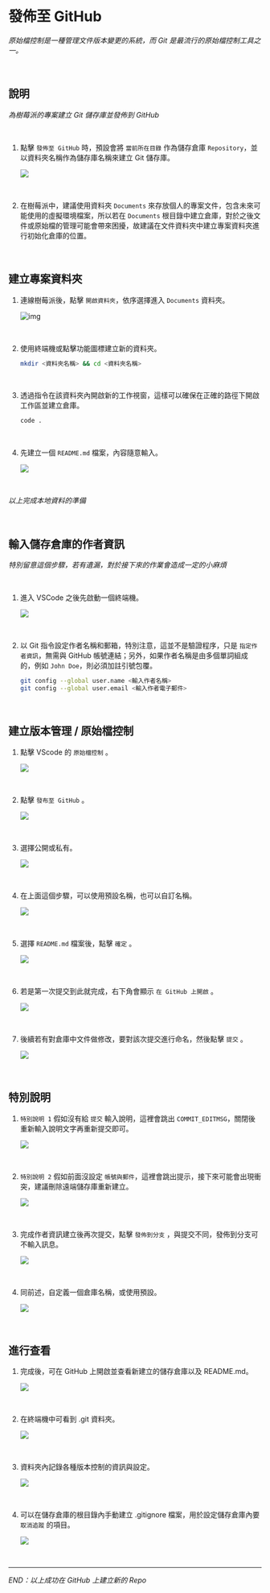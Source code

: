 # 發佈至 GitHub

_原始檔控制是一種管理文件版本變更的系統，而 Git 是最流行的原始檔控制工具之一。_

<br>

## 說明

_為樹莓派的專案建立 Git 儲存庫並發佈到 GitHub_

<br>

1. 點擊 `發佈至 GitHub` 時，預設會將 `當前所在目錄` 作為儲存倉庫 `Repository`，並以資料夾名稱作為儲存庫名稱來建立 Git 儲存庫。

   ![](images/img_69.png)

<br>

2. 在樹莓派中，建議使用資料夾 `Documents` 來存放個人的專案文件，包含未來可能使用的虛擬環境檔案，所以若在 `Documents` 根目錄中建立倉庫，對於之後文件或原始檔的管理可能會帶來困擾，故建議在文件資料夾中建立專案資料夾進行初始化倉庫的位置。

<br>

## 建立專案資料夾

1. 連線樹莓派後，點擊 `開啟資料夾`，依序選擇進入 `Documents` 資料夾。

   ![img](images/img_11.png)

<br>

2. 使用終端機或點擊功能圖標建立新的資料夾。

   ```bash
   mkdir <資料夾名稱> && cd <資料夾名稱>
   ```

<br>

3. 透過指令在該資料夾內開啟新的工作視窗，這樣可以確保在正確的路徑下開啟工作區並建立倉庫。

   ```bash
   code .
   ```

<br>

4. 先建立一個 `README.md` 檔案，內容隨意輸入。

   ![](images/img_12.png)

<br>

_以上完成本地資料的準備_

<br>

## 輸入儲存倉庫的作者資訊

_特別留意這個步驟，若有遺漏，對於接下來的作業會造成一定的小麻煩_

<br>

1. 進入 VSCode 之後先啟動一個終端機。

   ![](images/img_21.png)

<br>

2. 以 Git 指令設定作者名稱和郵箱，特別注意，這並不是驗證程序，只是 `指定作者資訊`，無需與 GitHub 帳號連結；另外，如果作者名稱是由多個單詞組成的，例如 `John Doe`，則必須加註引號包覆。

   ```bash
   git config --global user.name <輸入作者名稱>
   git config --global user.email <輸入作者電子郵件>
   ```

<br>

## 建立版本管理 / 原始檔控制

1. 點擊 VScode 的 `原始檔控制` 。

   ![](images/img_13.png)

<br>

2. 點擊 `發布至 GitHub` 。
   
   ![](images/img_14.png)

<br>

3. 選擇公開或私有。

   ![](images/img_16.png)

<br>

4. 在上面這個步驟，可以使用預設名稱，也可以自訂名稱。

   ![](images/img_15.png)

<br>

5. 選擇 `README.md` 檔案後，點擊 `確定` 。

   ![](images/img_17.png)

<br>

6. 若是第一次提交到此就完成，右下角會顯示 `在 GitHub 上開啟` 。

   ![](images/img_62.png)

<br>

7. 後續若有對倉庫中文件做修改，要對該次提交進行命名，然後點擊 `提交` 。

   ![](images/img_18.png)

<br>

## 特別說明

1. `特別說明 1` 假如沒有給 `提交` 輸入說明，這裡會跳出 `COMMIT_EDITMSG`，關閉後重新輸入說明文字再重新提交即可。

   ![](images/img_63.png)

<br>

2. `特別說明 2` 假如前面沒設定 `帳號與郵件`，這裡會跳出提示，接下來可能會出現衝突，建議刪除遠端儲存庫重新建立。

   ![](images/img_19.png)

<br>

3. 完成作者資訊建立後再次提交，點擊 `發佈到分支` ，與提交不同，發佈到分支可不輸入訊息。

   ![](images/img_20.png)

<br>

4. 同前述，自定義一個倉庫名稱，或使用預設。

   ![](images/img_16.png)

<br>

## 進行查看


1. 完成後，可在 GitHub 上開啟並查看新建立的儲存倉庫以及 README.md。

   ![](images/img_22.png)

<br>

2. 在終端機中可看到 .git 資料夾。

   ![](images/img_23.png)

<br>

3. 資料夾內記錄各種版本控制的資訊與設定。

   ![](images/img_64.png)

<br>

4. 可以在儲存倉庫的根目錄內手動建立 .gitignore 檔案，用於設定儲存倉庫內要 `取消追蹤` 的項目。

   ![](images/img_24.png)

<br>

___

_END：以上成功在 GitHub 上建立新的 Repo_
